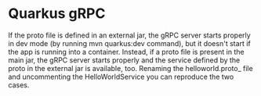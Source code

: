 # Quarkus gRPC

If the proto file is defined in an external jar, the gRPC server starts properly in dev mode (by running mvn quarkus:dev command), but it doesn't start if the app is running into a container. Instead, if a proto file is present in the main jar, the gRPC server starts properly and the service defined by the proto in the external jar is available, too. Renaming the helloworld.proto_ file and uncommenting the HelloWorldService you can reproduce the two cases.
